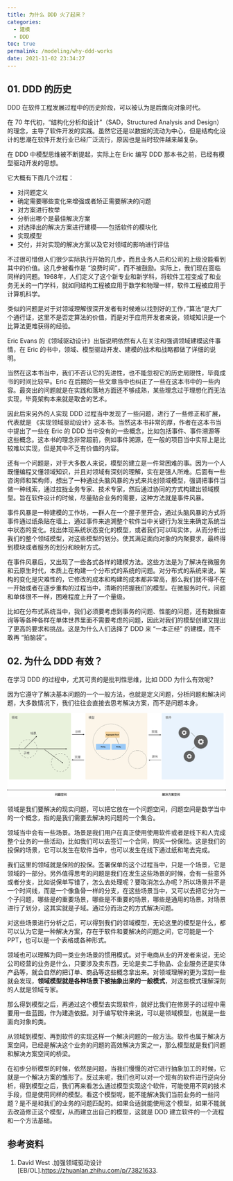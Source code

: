 ```yaml
---
title: 为什么 DDD 火了起来？
categories: 
  - 建模
  - DDD
toc: true
permalink: /modeling/why-ddd-works
date: 2021-11-02 23:34:27
---
```


## 01. DDD 的历史

DDD 在软件工程发展过程中的历史阶段，可以被认为是后面向对象时代。

在 70 年代初，“结构化分析和设计”（SAD，Structured Analysis and Design）的理念，主导了软件开发的实践。虽然它还是以数据的流动为中心，但是结构化设计的思潮在软件开发行业已经广泛流行，原因也是当时软件越来越复杂。

在 DDD 中模型思维被不断提起，实际上在 Eric 编写 DDD 那本书之前，已经有模型驱动开发的思想。

它大概有下面几个过程：

- 对问题定义
- 确定需要哪些变化来增强或者矫正需要解决的问题
- 对方案进行枚举
- 分析出哪个是最佳解决方案
- 对选择出的解决方案进行建模——包括软件的模块化
- 实现模型
- 交付，并对实现的解决方案以及它对领域的影响进行评估

不过很可惜但人们很少实际执行开始的几步，而且业务人员和公司的上级没能看到其中的价值。这几步被看作是 “浪费时间”，而不被鼓励。实际上，我们现在面临同样的问题。1968年，人们定义了这个新专业和新学科，将软件工程变成了和业务无关的一门学科，就如同结构工程被应用于数学和物理一样，软件工程被应用于计算机科学。

类似的问题是对于对领域理解很深开发者有时候难以找到好的工作，”算法“是大厂个通行证，这里不是否定算法的价值，而是对于应用开发者来说，领域知识是一个比算法更难获得的经验。

Eric Evans 的《领域驱动设计》出版说明依然有人在关注和强调领域建模这件事情，在 Eric 的书中，领域、模型驱动开发、建模的战术和战略都做了详细的说明。

当然在这本书当中，我们不否认它的先进性，也不能忽视它的历史局限性，毕竟成书的时间比较早。Eric 在后期的一些文章当中也纠正了一些在这本书中的一些内容。最突出的问题就是在实践和落地方面还不够成熟，某些理念过于理想化而无法实现，毕竟架构本来就是取舍的艺术。

因此后来另外的人实现 DDD 过程当中发现了一些问题，进行了一些修正和扩展，代表就是 《实现领域驱动设计》这本书。当然这本书非常的厚，作者在这本书当中提出了一些在 Eric 的 DDD 当中没有的一些概念，比如包括事件、事件溯源等这些概念。这本书的理念非常超前，例如事件溯源，在一般的项目当中实际上是比较难以实现，但是其中不乏有价值的内容。

还有一个问题是，对于大多数人来说，模型的建立是一件常困难的事。因为一个人既懂编程又懂领域知识，并且对领域有深刻的理解，实在是强人所难。后面有一些咨询师和架构师，想出了一种通过头脑风暴的方式来共创领域模型，强调把事件当做一种线索，通过拉拢业务专家、技术专家，然后通过协同的方式构建出领域模型。旨在软件设计的时候，尽量贴合业务的需要，这种方法就是事件风暴。

事件风暴是一种建模的工作坊，一群人在一个屋子里开会，通过头脑风暴的方式将事件通过纸条贴在墙上，通过事件来追溯整个软件当中关键行为发生来确定系统当中状态的变化。找出体现系统状态变化的模型，或者我们可以叫实体，从而分析出我们的整个领域模型，对这些模型的划分。使其满足面向对象的内聚要求，最终得到模块或者服务的划分和映射方式。

在事件风暴后，又出现了一些各式各样的建模方法。这些方法是为了解决在微服务和云原生时代，本质上在构建一个分布式的系统的问题。对分布式的系统来说，架构的变化是灾难性的，它修改的成本和构建的成本都非常高，那么我们就不得不在一开始或者在逐步重构的过程当中，清晰的把握我们的模型。在微服务时代，问题和单体很不一样，困难程度上升了一个量级。

比如在分布式系统当中，我们必须要考虑到事务的问题、性能的问题，还有数据查询等等各种各样在单体世界里面不需要考虑的问题，因此对我们的模型创建又提出了更高的要求和挑战。这是为什么人们选择了 DDD 来 “一本正经” 的建模，而不敢再 “拍脑袋”。

## 02. 为什么 DDD 有效？

在学习 DDD 的过程中，尤其可贵的是批判性思维，比如 DDD 为什么有效呢?

因为它遵守了解决基本问题的一个一般方法，也就是定义问题，分析问题和解决问题，大多数情况下，我们往往会直接去思考解决方案，而不是问题本身。

![img](./why-ddd-works/9f5fdc39f2ca5ea7cc905d48ee1e9660063c0864b3386e7abd12c35f7b340442.png)

领域是我们要解决的现实问题，可以把它放在一个问题空间，问题空间是数学当中的一个概念，指的是我们需要去解决的问题的一个集合。

领域当中会有一些场景。场景是我们用户在真正使用使用软件或者是线下和人完成整个业务的一些活动，比如我们可以去签订一个合同，购买一份保险。这是我们的投保的场景，它可以发生在软件当中，也可以发生在线下通过纸和笔去完成。

我们这里的领域就是保险的投保。签署保单的这个过程当中，只是一个场景，它是领域的一部分。另外值得思考的问题是我们在发生这些场景的时候，会有一些意外或者分支，比如说保单写错了，怎么去处理呢？要取消怎么办呢？所以场景并不是一个时间线，而是一个像鱼骨一样的分支，在这些场景当中，又可以去把它分为一个子问题，哪些是的重要场景，哪些是不重要的场景，哪些是通用的场景。对场景进行了划分，这其实就是子域。通过分而治之的方式解决问题。

对这些场景进行分析之后，可以得到我们的领域模型，无论这里的模型是什么，都可以认为它是一种解决方案，存在于软件和要解决的问题之间，它可能是一个PPT，也可以是一个表格或各种形式。

领域也可以理解为同一类业务场景的惯用模式。对于电商从业的开发者来说，无论公司经营的业务是什么，只要涉及卖东西，无论是卖二手物品、企业服务还是实体产品等，就会自然的把订单、商品等这些概念拿出来。对领域理解的更为深刻一些就会发现，**领域模型就是各种场景下被抽象出来的一般模式**，对这些模式理解深刻的人就是领域专家。

那么得到模型之后，再通过这个模型去实现软件，就好比我们在修房子的过程中需要用一些蓝图，作为建造依据。对于编写软件来说，可以是领域模型，也就是一些面向对象的类。

从领域到模型、再到软件的实现这样一个解决问题的一般方法。软件也属于解决方案空间，已经是解决这个业务的问题的高效解决方案之一，那么模型就是我们问题和解决方案空间的桥梁。

在初步分析模型的时候，依然是问题，当我们慢慢的对它进行抽象加工的时候，它就是一个解决方案的雏形了。反过来呢，我们也可以对一个现有的软件进行逆向分析，得到模型之后，我们再来看怎么通过模型实现这个软件，可能使用不同的技术手段，但是使用同样的模型。看这个模型呢，能不能解决我们当前业务的一些问题？是不是和我们的业务的问题匹配的。如果合适就能使用这个模型，如果不能就去改造修正这个模型，从而建立出自己的模型，这就是 DDD 建立软件的一个流程和一个方法基础。

## 参考资料

1. David West .加强领域驱动设计 [EB/OL].https://zhuanlan.zhihu.com/p/73821633.

